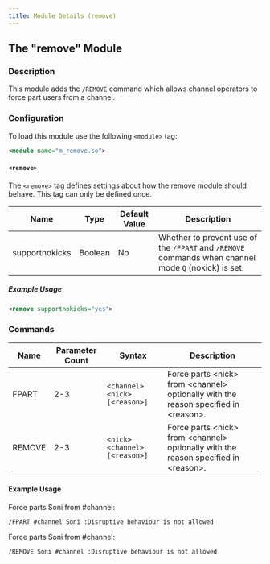 ```yaml
---
title: Module Details (remove)
---
```


## The "remove" Module

### Description

This module adds the `/REMOVE` command which allows channel operators to force part users from a channel.

### Configuration

To load this module use the following `<module>` tag:

```xml
<module name="m_remove.so">
```

#### `<remove>`

The `<remove>` tag defines settings about how the remove module should behave. This tag can only be defined once.

Name           | Type    | Default Value | Description
-------------- | ------- | ------------- | -----------
supportnokicks | Boolean | No            | Whether to prevent use of the `/FPART` and `/REMOVE` commands when channel mode `Q` (nokick) is set.

##### Example Usage

```xml
<remove supportnokicks="yes">
```
### Commands

Name   | Parameter Count | Syntax                        | Description
------ | --------------- | ----------------------------- | -----------
FPART  | 2-3             | `<channel> <nick> [<reason>]` | Force parts &lt;nick&gt; from &lt;channel&gt; optionally with the reason specified in &lt;reason&gt;.
REMOVE | 2-3             | `<nick> <channel> [<reason>]` | Force parts &lt;nick&gt; from &lt;channel&gt; optionally with the reason specified in &lt;reason&gt;.

#### Example Usage

Force parts Soni from #channel:

```plaintext
/FPART #channel Soni :Disruptive behaviour is not allowed
```

Force parts Soni from #channel:

```plaintext
/REMOVE Soni #channel :Disruptive behaviour is not allowed
```
